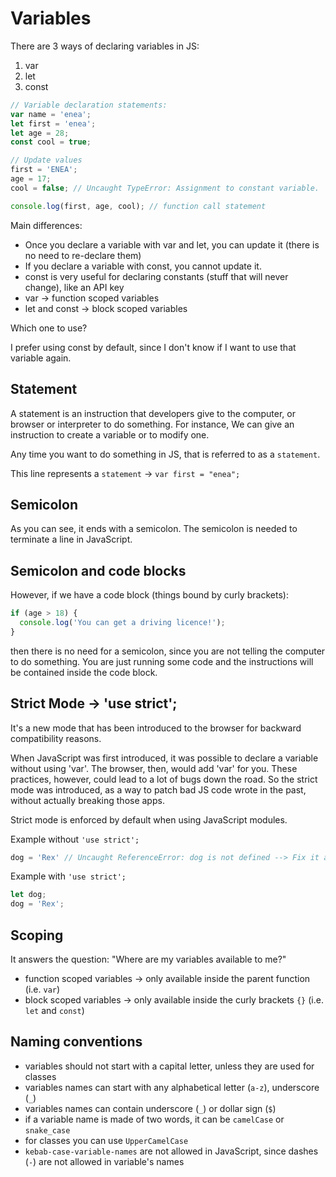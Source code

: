 # Variables

There are 3 ways of declaring variables in JS:

1. var
2. let
3. const

<!-- prettier-ignore -->
```js
// Variable declaration statements:
var name = 'enea';
let first = 'enea';
let age = 28;
const cool = true;

// Update values
first = 'ENEA';
age = 17;
cool = false; // Uncaught TypeError: Assignment to constant variable.

console.log(first, age, cool); // function call statement
```

Main differences:

- Once you declare a variable with var and let, you can update it (there is no need to re-declare them)
- If you declare a variable with const, you cannot update it.
- const is very useful for declaring constants (stuff that will never change), like an API key
- var -> function scoped variables
- let and const -> block scoped variables

Which one to use?

I prefer using const by default, since I don't know if I want to use that variable again.

## Statement

A statement is an instruction that developers give to the computer, or browser or interpreter to do something.
For instance, We can give an instruction to create a variable or to modify one.

Any time you want to do something in JS, that is referred to as a `statement`.

This line represents a `statement` -> `var first = "enea";`

## Semicolon

As you can see, it ends with a semicolon.
The semicolon is needed to terminate a line in JavaScript.

## Semicolon and code blocks

However, if we have a code block (things bound by curly brackets):

<!-- prettier-ignore -->
```js
if (age > 18) {
  console.log('You can get a driving licence!');
}
```

then there is no need for a semicolon, since you are not telling the computer to do something.
You are just running some code and the instructions will be contained inside the code block.

## Strict Mode -> 'use strict';

It's a new mode that has been introduced to the browser for backward compatibility reasons.

When JavaScript was first introduced, it was possible to declare a variable without using 'var'.
The browser, then, would add 'var' for you.
These practices, however, could lead to a lot of bugs down the road.
So the strict mode was introduced, as a way to patch bad JS code wrote in the past, without actually breaking those apps.

Strict mode is enforced by default when using JavaScript modules.

Example without `'use strict';`

<!-- prettier-ignore -->
```js
dog = 'Rex' // Uncaught ReferenceError: dog is not defined --> Fix it adding 'var'
```

Example with `'use strict';`

<!-- prettier-ignore -->
```js
let dog;
dog = 'Rex';
```

## Scoping

It answers the question: "Where are my variables available to me?"

- function scoped variables -> only available inside the parent function (i.e. `var`)
- block scoped variables -> only available inside the curly brackets `{}` (i.e. `let` and `const`)

## Naming conventions

- variables should not start with a capital letter, unless they are used for classes
- variables names can start with any alphabetical letter (`a-z`), underscore (`_`)
- variables names can contain underscore (`_`) or dollar sign (`$`)
- if a variable name is made of two words, it can be `camelCase` or `snake_case`
- for classes you can use `UpperCamelCase`
- `kebab-case-variable-names` are not allowed in JavaScript, since dashes (`-`) are not allowed in variable's names
